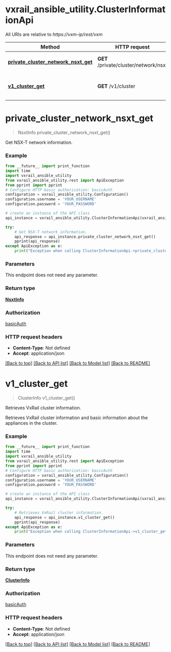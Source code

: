 # vxrail_ansible_utility.ClusterInformationApi

All URIs are relative to *https://vxm-ip/rest/vxm*

Method | HTTP request | Description
------------- | ------------- | -------------
[**private_cluster_network_nsxt_get**](ClusterInformationApi.md#private_cluster_network_nsxt_get) | **GET** /private/cluster/network/nsxt | Get NSX-T network information.
[**v1_cluster_get**](ClusterInformationApi.md#v1_cluster_get) | **GET** /v1/cluster | Retrieves VxRail cluster information.

# **private_cluster_network_nsxt_get**
> NsxtInfo private_cluster_network_nsxt_get()

Get NSX-T network information.

### Example
```python
from __future__ import print_function
import time
import vxrail_ansible_utility
from vxrail_ansible_utility.rest import ApiException
from pprint import pprint
# Configure HTTP basic authorization: basicAuth
configuration = vxrail_ansible_utility.Configuration()
configuration.username = 'YOUR_USERNAME'
configuration.password = 'YOUR_PASSWORD'

# create an instance of the API class
api_instance = vxrail_ansible_utility.ClusterInformationApi(vxrail_ansible_utility.ApiClient(configuration))

try:
    # Get NSX-T network information.
    api_response = api_instance.private_cluster_network_nsxt_get()
    pprint(api_response)
except ApiException as e:
    print("Exception when calling ClusterInformationApi->private_cluster_network_nsxt_get: %s\n" % e)
```

### Parameters
This endpoint does not need any parameter.

### Return type

[**NsxtInfo**](NsxtInfo.md)

### Authorization

[basicAuth](../README.md#basicAuth)

### HTTP request headers

 - **Content-Type**: Not defined
 - **Accept**: application/json

[[Back to top]](#) [[Back to API list]](../README.md#documentation-for-api-endpoints) [[Back to Model list]](../README.md#documentation-for-models) [[Back to README]](../README.md)

# **v1_cluster_get**
> ClusterInfo v1_cluster_get()

Retrieves VxRail cluster information.

Retrieves VxRail cluster information and basic information about the appliances in the cluster.

### Example
```python
from __future__ import print_function
import time
import vxrail_ansible_utility
from vxrail_ansible_utility.rest import ApiException
from pprint import pprint
# Configure HTTP basic authorization: basicAuth
configuration = vxrail_ansible_utility.Configuration()
configuration.username = 'YOUR_USERNAME'
configuration.password = 'YOUR_PASSWORD'

# create an instance of the API class
api_instance = vxrail_ansible_utility.ClusterInformationApi(vxrail_ansible_utility.ApiClient(configuration))

try:
    # Retrieves VxRail cluster information.
    api_response = api_instance.v1_cluster_get()
    pprint(api_response)
except ApiException as e:
    print("Exception when calling ClusterInformationApi->v1_cluster_get: %s\n" % e)
```

### Parameters
This endpoint does not need any parameter.

### Return type

[**ClusterInfo**](ClusterInfo.md)

### Authorization

[basicAuth](../README.md#basicAuth)

### HTTP request headers

 - **Content-Type**: Not defined
 - **Accept**: application/json

[[Back to top]](#) [[Back to API list]](../README.md#documentation-for-api-endpoints) [[Back to Model list]](../README.md#documentation-for-models) [[Back to README]](../README.md)

